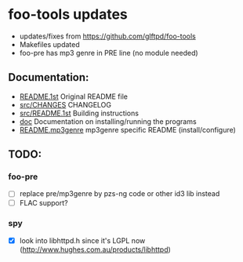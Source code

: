 # foo-tools updates

- updates/fixes from https://github.com/glftpd/foo-tools
- Makefiles updated
- foo-pre has mp3 genre in PRE line (no module needed)

## Documentation:

- [README.1st](README.1st) Original README file
- [src/CHANGES](src/CHANGES) CHANGELOG
- [src/README.1st](src/README.1st) Building instructions
- [doc](doc) Documentation on installing/running the programs
- [README.mp3genre](src/pre/README.mp3genre) mp3genre specific README (install/configure)

## TODO:

### foo-pre
- [ ] replace pre/mp3genre by pzs-ng code or other id3 lib instead
- [ ] FLAC support?

### spy
- [X] look into libhttpd.h since it's LGPL now (http://www.hughes.com.au/products/libhttpd)

